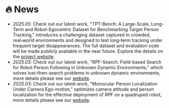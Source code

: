 # 🔥 News
- *2025.05*: Check out our latest work, "TPT-Bench: A Large-Scale, Long-Term and Robot-Egocentric Dataset for Benchmarking Target Person Tracking," introduces a challenging dataset captured in crowded, real‑world environments and designed to test long‑term tracking under frequent target disappearances. The full dataset and evaluation code will be made publicly available in the near future. Explore the details on the [project website](https://medlartea.github.io/tpt-bench/).
- *2025.03*: Check out our latest work, "RPF-Search: Field-based Search for Robot Person Following in Unknown Dynamic Environments," which solves lost-then-search problems in unknown dynamic environments, more details please see our [website](https://medlartea.github.io/rpf-search/).
- *2025.03*: Check out our latest work, "Monocular Person Localization Under Camera Ego-motion," optimizes camera attitude and person localization for the effective deployment of RPF on a quadruped robot, more details please see our [website](https://medlartea.github.io/rpf-quadruped/).